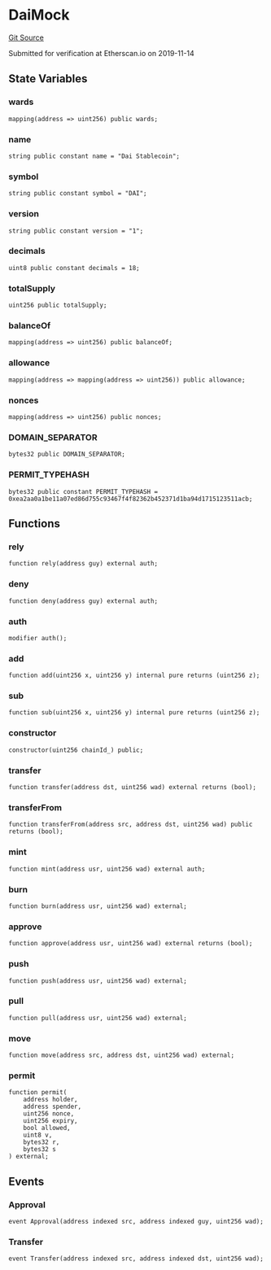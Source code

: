# DaiMock
[Git Source](https://github.com/agglayer/agglayer-contracts/blob/112a010b7c8b14335e5fe1a9bffc11bd2459df05/contracts/mocks/DaiMock.sol)

Submitted for verification at Etherscan.io on 2019-11-14


## State Variables
### wards

```solidity
mapping(address => uint256) public wards;
```


### name

```solidity
string public constant name = "Dai Stablecoin";
```


### symbol

```solidity
string public constant symbol = "DAI";
```


### version

```solidity
string public constant version = "1";
```


### decimals

```solidity
uint8 public constant decimals = 18;
```


### totalSupply

```solidity
uint256 public totalSupply;
```


### balanceOf

```solidity
mapping(address => uint256) public balanceOf;
```


### allowance

```solidity
mapping(address => mapping(address => uint256)) public allowance;
```


### nonces

```solidity
mapping(address => uint256) public nonces;
```


### DOMAIN_SEPARATOR

```solidity
bytes32 public DOMAIN_SEPARATOR;
```


### PERMIT_TYPEHASH

```solidity
bytes32 public constant PERMIT_TYPEHASH = 0xea2aa0a1be11a07ed86d755c93467f4f82362b452371d1ba94d1715123511acb;
```


## Functions
### rely


```solidity
function rely(address guy) external auth;
```

### deny


```solidity
function deny(address guy) external auth;
```

### auth


```solidity
modifier auth();
```

### add


```solidity
function add(uint256 x, uint256 y) internal pure returns (uint256 z);
```

### sub


```solidity
function sub(uint256 x, uint256 y) internal pure returns (uint256 z);
```

### constructor


```solidity
constructor(uint256 chainId_) public;
```

### transfer


```solidity
function transfer(address dst, uint256 wad) external returns (bool);
```

### transferFrom


```solidity
function transferFrom(address src, address dst, uint256 wad) public returns (bool);
```

### mint


```solidity
function mint(address usr, uint256 wad) external auth;
```

### burn


```solidity
function burn(address usr, uint256 wad) external;
```

### approve


```solidity
function approve(address usr, uint256 wad) external returns (bool);
```

### push


```solidity
function push(address usr, uint256 wad) external;
```

### pull


```solidity
function pull(address usr, uint256 wad) external;
```

### move


```solidity
function move(address src, address dst, uint256 wad) external;
```

### permit


```solidity
function permit(
    address holder,
    address spender,
    uint256 nonce,
    uint256 expiry,
    bool allowed,
    uint8 v,
    bytes32 r,
    bytes32 s
) external;
```

## Events
### Approval

```solidity
event Approval(address indexed src, address indexed guy, uint256 wad);
```

### Transfer

```solidity
event Transfer(address indexed src, address indexed dst, uint256 wad);
```

